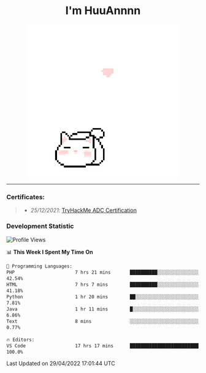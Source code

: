 <h1 align='center'>I'm HuuAnnnn</h1>
<p align="center">
 <img src="cat_intro.gif" />
</p>

___

### Certificates:
>- *25/12/2021*: [TryHackMe ADC Certification](https://tryhackme-certificates.s3-eu-west-1.amazonaws.com/THM-HKVVJOIWJA.png)


### Development Statistic

<!--START_SECTION:waka-->
![Profile Views](http://img.shields.io/badge/Profile%20Views-19-blue)

📊 **This Week I Spent My Time On** 

```text
💬 Programming Languages: 
PHP                      7 hrs 21 mins       ██████████░░░░░░░░░░░░░░░   42.54% 
HTML                     7 hrs 7 mins        ██████████░░░░░░░░░░░░░░░   41.18% 
Python                   1 hr 20 mins        ██░░░░░░░░░░░░░░░░░░░░░░░   7.81% 
Java                     1 hr 11 mins        █░░░░░░░░░░░░░░░░░░░░░░░░   6.86% 
Text                     8 mins              ░░░░░░░░░░░░░░░░░░░░░░░░░   0.77%

🔥 Editors: 
VS Code                  17 hrs 17 mins      █████████████████████████   100.0%

```


 Last Updated on 29/04/2022 17:01:44 UTC
<!--END_SECTION:waka-->
